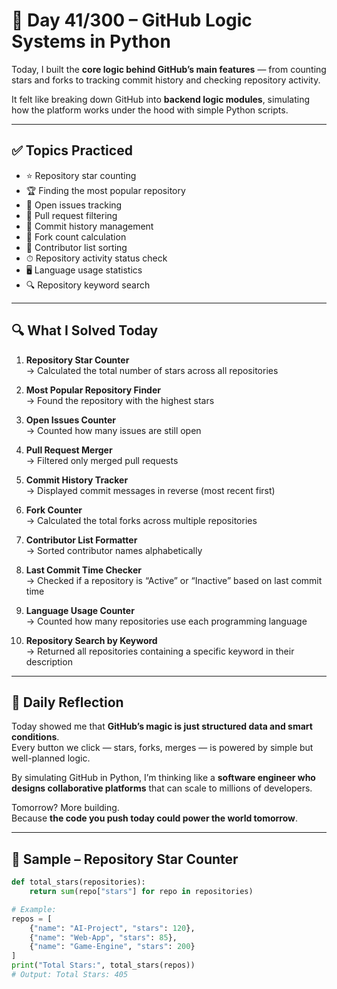 # 🐙 Day 41/300 – GitHub Logic Systems in Python

Today, I built the **core logic behind GitHub’s main features** — from counting stars and forks to tracking commit history and checking repository activity.

It felt like breaking down GitHub into **backend logic modules**, simulating how the platform works under the hood with simple Python scripts.

---

## ✅ Topics Practiced

- ⭐ Repository star counting  
- 🏆 Finding the most popular repository  
- 🐞 Open issues tracking  
- 🔄 Pull request filtering  
- 📜 Commit history management  
- 🍴 Fork count calculation  
- 👥 Contributor list sorting  
- ⏱ Repository activity status check  
- 🖥 Language usage statistics  
- 🔍 Repository keyword search  

---

## 🔍 What I Solved Today

1. **Repository Star Counter**  
   → Calculated the total number of stars across all repositories

2. **Most Popular Repository Finder**  
   → Found the repository with the highest stars

3. **Open Issues Counter**  
   → Counted how many issues are still open

4. **Pull Request Merger**  
   → Filtered only merged pull requests

5. **Commit History Tracker**  
   → Displayed commit messages in reverse (most recent first)

6. **Fork Counter**  
   → Calculated the total forks across multiple repositories

7. **Contributor List Formatter**  
   → Sorted contributor names alphabetically

8. **Last Commit Time Checker**  
   → Checked if a repository is “Active” or “Inactive” based on last commit time

9. **Language Usage Counter**  
   → Counted how many repositories use each programming language

10. **Repository Search by Keyword**  
    → Returned all repositories containing a specific keyword in their description

---

## 💭 Daily Reflection

Today showed me that **GitHub’s magic is just structured data and smart conditions**.  
Every button we click — stars, forks, merges — is powered by simple but well-planned logic.

By simulating GitHub in Python, I’m thinking like a **software engineer who designs collaborative platforms** that can scale to millions of developers.

Tomorrow? More building.  
Because **the code you push today could power the world tomorrow**.

---

## 🧠 Sample – Repository Star Counter

```python
def total_stars(repositories):
    return sum(repo["stars"] for repo in repositories)

# Example:
repos = [
    {"name": "AI-Project", "stars": 120},
    {"name": "Web-App", "stars": 85},
    {"name": "Game-Engine", "stars": 200}
]
print("Total Stars:", total_stars(repos))
# Output: Total Stars: 405
